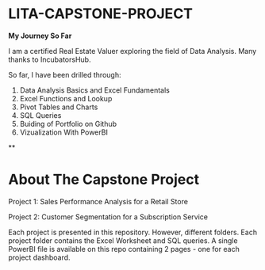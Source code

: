 # LITA-CAPSTONE-PROJECT

**My Journey So Far**

I am a certified Real Estate Valuer exploring the field of Data Analysis. Many thanks to IncubatorsHub.

So far, I have been drilled through:
1. Data Analysis Basics and Excel Fundamentals
2. Excel Functions and Lookup
3. Pivot Tables and Charts
4. SQL Queries
5. Buiding of Portfolio on Github
6. Vizualization With PowerBI

**

# About The Capstone Project


Project 1: Sales Performance Analysis for a Retail Store

Project 2: Customer Segmentation for a Subscription Service

Each project is presented in this repository. However, different folders. Each project folder contains the Excel Worksheet and SQL queries.
 A single PowerBI file is available on this repo containing 2 pages - one for each project dashboard.
 
